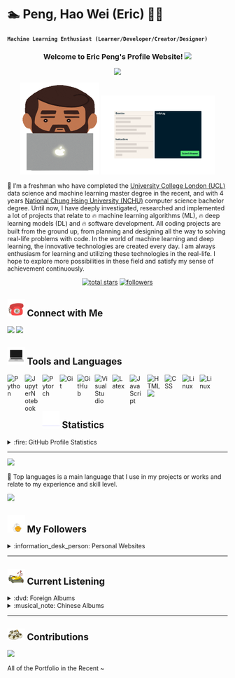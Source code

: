 # :swimmer: Peng, Hao Wei (Eric) :guardsman: 

**`Machine Learning Enthusiast (Learner/Developer/Creator/Designer)`**

<!-- WELCOME WEBSITE -->
<h3 align="center">
  Welcome to Eric Peng's Profile Website!
  <img src="https://media.giphy.com/media/hvRJCLFzcasrR4ia7z/giphy.gif" width="28">
</h3> 



<!-- GIF SECTION -->
<p align="center">
  <a href="https://git.io/typing-svg"><img src="https://readme-typing-svg.demolab.com/?lines=Machine%20Learning%20Enthusiast;5%2B%20years%20of%20coding%20experienced;1%20year%20Full%20Stack%20internship%20experienced;Always%20possessing%20curiosity;Work%20Life%20Balance%20!!&font=Secular%20One&duration=2500&pause=1200&color=9D2CF7&center=true&width=440&height=75"></a>
</p>

<p align="center">
<img src="https://github.com/Hao-Wei-Peng/Hao-Wei-Peng/blob/main/coding.gif" alt="unclecoding"  width="180" height="210"/>
<img src="https://github.com/Hao-Wei-Peng/Hao-Wei-Peng/blob/main/python.gif" alt="mushcoding"  width="260" height="180"/>
</p>


<!-- PERSONAL INTRO -->
:notebook_with_decorative_cover: I’m a freshman who have completed the [University College London (UCL)](https://www.ucl.ac.uk/prospective-students/graduate/taught-degrees/data-science-and-machine-learning-msc) data science and machine learning master degree in the recent, and with 4 years [National Chung  Hsing University (NCHU)](http://www.cs.nchu.edu.tw/v4/en/) computer science bachelor degree. Until now, I have deeply investigated, researched and implemented a lot of projects that relate to :fire: machine learning algorithms (ML), :fire: deep learning models (DL) and :fire: software development. All coding projects are built from the ground up, from planning and designing all the way to solving real-life problems with code. In the world of machine learning and deep learning, the innovative technologies are created every day. I am always enthusiasm for learning and utilizing these technologies in the real-life. I hope to explore more possibilities in these field and satisfy my sense of achievement continuously. 




<!-- SOCIAL BADGES SECTION -->
<p align="center">
<!--   <a href="https://www.youtube.com/c/DevProTips?sub_confirmation=1">
    <img alt="youtube subscribers" title="Subscribe to my YouTube channel" src="https://custom-icon-badges.demolab.com/youtube/channel/subscribers/UCipSxT7a3rn81vGLw9lqRkg?color=%23E05D44&label=SUBSCRIBE&logo=video&logoColor=white&style=for-the-badge&labelColor=CE4630"/></a> 
  
  <a href="https://www.youtube.com/c/DevProTips">
    <img alt="youtube views" title="YouTube views" src="https://custom-icon-badges.demolab.com/youtube/channel/views/UCipSxT7a3rn81vGLw9lqRkg?color=%23E1AD0E&logo=video&logoColor=white&style=for-the-badge&labelColor=C79600"/></a>  <a href="https://github.com/Hao-Wei-Peng/Simple-View-Counter"> -->
  
  <a href="https://github.com/Hao-Wei-Peng/Hao-Wei-Peng/stargazers">
    <img alt="total stars" title="Total stars on GitHub" src="https://custom-icon-badges.demolab.com/github/stars/Hao-Wei-Peng?color=55960c&style=for-the-badge&labelColor=488207&logo=star"/></a>
  
  <a href="https://github.com/Hao-Wei-Peng?tab=followers">
         <img alt="followers" title="Followers other on Github" src="https://custom-icon-badges.demolab.com/github/followers/Hao-Wei-Peng?color=236ad3&labelColor=1155ba&style=for-the-badge&logo=person-add&label=Follow&logoColor=white"/></a>
   
</p>




<!-- CONNECT WITH ME -->
## <img src="https://github.com/Hao-Wei-Peng/Hao-Wei-Peng/blob/main/phone.gif" width="40"> Connect with Me 

<p align="left">
<a href=https://www.linkedin.com/in/hao-wei-eric-peng-38a7311a6/?locale=en_US><img src="https://img.shields.io/badge/LinkedIn-0077B5?style=for-the-badge&logo=linkedin&logoColor=white"></a>
<a href="mailto:eric.hw.peng@gmail.com"><img src="https://img.shields.io/badge/Gmail-D14836?style=for-the-badge&logo=gmail&logoColor=white"></a>
</p>




<!-- PROGRAMMING LANGUAGES -->
## <img src="https://github.com/Hao-Wei-Peng/Hao-Wei-Peng/blob/main/computer.gif" width="40"> Tools and Languages
<img align="left" alt="Python" width="30px" style="padding-right:10px;" src="https://cdn.jsdelivr.net/gh/devicons/devicon/icons/python/python-original.svg" />
<img align="left" alt="JupyterNotebook" width="30px" style="padding-right:10px;" src="https://cdn.jsdelivr.net/gh/devicons/devicon/icons/jupyter/jupyter-original-wordmark.svg" />
<img align="left" alt="Pytorch" width="30px" style="padding-right:10px;" src="https://cdn.jsdelivr.net/gh/devicons/devicon/icons/pytorch/pytorch-original.svg" />       
<img align="left" alt="Git" width="30px" style="padding-right:10px;" src="https://cdn.jsdelivr.net/gh/devicons/devicon/icons/git/git-original.svg" />
<img align="left" alt="GitHub" width="30px" style="padding-right:10px;" src="https://cdn.jsdelivr.net/gh/devicons/devicon/icons/github/github-original.svg" />
<img align="left" alt="VisualStudio" width="30px" style="padding-right:10px;" src="https://cdn.jsdelivr.net/gh/devicons/devicon/icons/visualstudio/visualstudio-plain.svg" />
<img align="left" alt="Latex" width="30px" style="padding-right:10px;" src="https://cdn.jsdelivr.net/gh/devicons/devicon/icons/latex/latex-original.svg" />
<img align="left" alt="JavaScript" width="30px" style="padding-right:10px;" src="https://cdn.jsdelivr.net/gh/devicons/devicon/icons/javascript/javascript-plain.svg" />
<img align="left" alt="HTML" width="30px" style="padding-right:10px;" src="https://cdn.jsdelivr.net/gh/devicons/devicon/icons/html5/html5-plain.svg" />
<img align="left" alt="CSS" width="30px" style="padding-right:10px;" src="https://cdn.jsdelivr.net/gh/devicons/devicon/icons/css3/css3-plain.svg" />
<img align="left" alt="Linux" width="30px" style="padding-right:10px;" src="https://cdn.jsdelivr.net/gh/devicons/devicon/icons/linux/linux-original.svg" />
<img align="left" alt="Linux" width="30px" style="padding-right:10px;" src="https://cdn.jsdelivr.net/gh/devicons/devicon/icons/azure/azure-original.svg" />           
<br />


<!-- LINES -->
<br />
<img src="https://www.animatedimages.org/data/media/562/animated-line-image-0429.gif" width="450px">



<!-- STATISTICS -->
## <img src="https://github.com/Hao-Wei-Peng/Hao-Wei-Peng/blob/main/statistic_chart.gif" width="40"> Statistics
<details> 
  <summary> :fire: GitHub Profile Statistics</summary>
  <br/>
    <a href="https://github.com/anuraghazra/github-readme-stats"><img alt="Peng, Hao Wei's Github Statistics" src="https://github-readme-stats-sigma-five.vercel.app/api/?username=Hao-Wei-Peng&show_icons=true&theme=swift&hide_border=true" height="180px" /></a>
    <a href="https://github.com/anuraghazra/github-readme-stats"><img alt="Peng, Hao Wei's Top Languages" src="https://github-readme-stats-sigma-five.vercel.app/api/top-langs/?username=Hao-Wei-Peng&layout=compact&theme=react&hide_border=true&title_color=F85D7F&icon_color=F8D866" width="450px" height="180px" /></a>
   
  <br/>
</details>

---
<img src="https://github-readme-streak-stats.herokuapp.com?user=Hao-Wei-Peng&theme=violet-punch" width="550">

:notebook: Top languages is a main language that I use in my projects or works and relate to my experience and skill level.


<!-- LINES -->
<img src="https://www.animatedimages.org/data/media/562/animated-line-image-0429.gif" width="450px">




<!-- GitHub FOLLOWERS -->
## <img src="https://github.com/Hao-Wei-Peng/Hao-Wei-Peng/blob/main/friend.gif" width="40"> My Followers
<details>
<summary> :information_desk_person: Personal Websites </summary>

<!--START_SECTION:top-followers-->
<table>
  <tr>
    <td align="center">
      <a href="https://github.com/ChengTsungPao">
        <img src="https://avatars.githubusercontent.com/u/46835017?v=4" width="100px;" alt="ChengTsungPao"/>
      </a>
      <br />
      <a href="https://github.com/ChengTsungPao">ChengTsungPao</a>
    </td>
    <td align="center">
      <a href="https://github.com/juceyj">
        <img src="https://avatars.githubusercontent.com/u/53820204?v=4" width="100px;" alt="Jiayi Liu"/>
      </a>
      <br />
      <a href="https://github.com/juceyj">Jiayi Liu</a>
    </td>
</tr>
  <tr>
    <td align="center">
      <a href="https://github.com/alicia7mm">
        <img src="https://avatars.githubusercontent.com/u/60660031?v=4" width="100px;" alt="alicia7mm"/>
      </a>
      <br />
      <a href="https://github.com/alicia7mm">alicia7mm</a>
    </td> 
    <td align="center">
      <a href="https://github.com/Weile0409">
        <img src="https://avatars.githubusercontent.com/u/27005037?v=4" width="100px;" alt="Weile0409"/>
      </a>
      <br />
      <a href="https://github.com/Weile0409">Wei Le</a>
    </td>
    
</tr>
</table>
<!--ENG_SECTION:bottom-followers-->

</details>

---





<!-- FAVORITE MUSICS -->
## <img src="https://github.com/Hao-Wei-Peng/Hao-Wei-Peng/blob/main/music.gif" width="40"> Current Listening
<details>
<summary> :dvd: Foreign Albums </summary>
<p align="center"><a href="https://www.last.fm/music/The+Weeknd/Starboy"><img src="https://lastfm.freetls.fastly.net/i/u/64s/2eff583c50e9ebe32857ca8bedbd25bd.jpg" title="The Weeknd - Starboy"></a> <a href="https://www.last.fm/music/Ed+Sheeran/No.6+Collaborations+Project"><img src="https://lastfm.freetls.fastly.net/i/u/64s/3ccb1f5d6891d9810e2a1e6e9dc3338e.jpg#3ccb1f5d6891d9810e2a1e6e9dc3338e" title="Ed Sheeran - No.6 Collaborations Project"></a> <a href="https://www.last.fm/music/Taylor+Swift/Red+(Taylor%27s+Version)"><img src="https://lastfm.freetls.fastly.net/i/u/64s/6b7a28849d6a3b673f49873414cb03a8.jpg" title="Taylor Swift - Red"></a> <a href="https://www.last.fm/music/Charlie+Puth/CHARLIE"><img src="https://lastfm.freetls.fastly.net/i/u/64s/1f4d106bfc5a4d0e8dcec8490630fab3.jpg" title="Charlie Puth - CHARLIE"></a> <a href="https://www.last.fm/music/Bruno+Mars/Doo-Wops+&+Hooligans"><img src="https://lastfm.freetls.fastly.net/i/u/64s/f7670d1bcac523562726c1774f45285f.jpg" title="Bruno Mars - Doo-Wops & Hooligans"></a> <a href="https://www.last.fm/music/David+Archuleta/David+Archuleta"><img src="https://lastfm.freetls.fastly.net/i/u/64s/691843351111ec4b74a62fb446f93b86.jpg" title="David Archuleta - David Archuleta"></a> <a href="https://www.last.fm/music/Coldplay/A+Head+Full+of+Dreams"><img src="https://lastfm.freetls.fastly.net/i/u/64s/174d490504bf25ced4880e8fd54ddb1c.jpg" title="Coldplay - A Head Full of Dreams"></a> <a href="https://www.last.fm/music/Imagine+Dragons/Night+Visions"><img src="https://lastfm.freetls.fastly.net/i/u/64s/ecae82853b784726c7e2c4e2ba55a4fd.jpg" title="Imagine Dragons - Night Visions"></a> <a href="https://www.last.fm/music/NewJeans/NewJeans+1st+EP+%27New+Jeans%27"><img src="https://lastfm.freetls.fastly.net/i/u/64s/eb43ff27cf3e528ba0ed6306d52139a5.jpg" title="NewJeans - NewJeans 1st EP 'New Jeans'"></a> <a href="https://www.last.fm/music/LE+SSERAFIM/FEARLESS"><img src="https://lastfm.freetls.fastly.net/i/u/64s/57bb7bc0affcae6892865a7f19828e4b.jpg" title="LE SSERAFIM - FEARLESS"></a> <a href="https://www.last.fm/music/Tyler+Shaw/Tyler+Shaw"><img src="https://lastfm.freetls.fastly.net/i/u/64s/b0d367f32c392f148ff0bbf134c6a789.jpg" title="Tyler Shaw - Tyler Shaw"></a> <a href="https://www.last.fm/music/Lady+Antebellum/Need+You+Now"><img src="https://lastfm.freetls.fastly.net/i/u/64s/e693b627d4bc40c6a149883ca8e69d4d.jpg" title="Lady Antebellum - Need You Now"></a>
</p>
</details>





<details>
<summary> :musical_note: Chinese Albums </summary>
<p align="center"><a href="https://www.last.fm/music/%E6%B1%9F%E8%95%99/%E8%97%9D%E7%95%8C%E4%BA%BA%E7%94%9F"><img src="https://lastfm.freetls.fastly.net/i/u/64s/6b3aead017f142d61a484d5c1a15097f.jpg" title="江蕙 - 藝界人生"> <a href="https://www.last.fm/music/%E9%99%B3%E5%A5%95%E8%BF%85/%E8%AA%8D%E4%BA%86%E5%90%A7"><img src="https://lastfm.freetls.fastly.net/i/u/64s/41e5e4691629eff87f7c683aab4c19c3.jpg" title="陳奕迅 - 認了吧"></a> <a href="https://www.last.fm/music/%E5%91%A8%E8%88%88%E5%93%B2/%E5%A6%82%E6%9E%9C%E9%9B%A8%E4%B9%8B%E5%BE%8C"><img src="https://lastfm.freetls.fastly.net/i/u/64s/6d59fec512772af980d3c484419abd7b.jpg" title="周興哲 - 如果雨之後"></a> <a href="https://www.last.fm/music/%E5%BE%90%E4%BD%B3%E7%91%A9/%E5%B0%8B%E4%BA%BA%E5%95%9F%E4%BA%8B"><img src="https://lastfm.freetls.fastly.net/i/u/64s/89d54a3786cf4cbcccb8b464f98933e6.jpg" title="徐佳瑩 - 尋人啟事"></a> <a href="https://www.last.fm/music/%E5%8E%9F%E5%AD%90%E9%82%A6%E5%A6%AE/%E5%AD%A4%E5%96%AE%E6%9C%83%E6%B6%88%E5%A4%B1%E9%9B%A2%E9%96%8B%E4%B8%8D%E8%A6%8B"><img src="https://lastfm.freetls.fastly.net/i/u/64s/6be17567ccb13b2f93ac269fd0408277.jpg" title="原子邦妮 - 孤單會消失離開不見"></a> <a href="https://www.last.fm/music/%E5%91%8A%E4%BA%94%E4%BA%BA/%E9%81%8B%E6%B0%A3%E4%BE%86%E5%BE%97%E8%8B%A5%E6%9C%89%E4%BC%BC%E7%84%A1"><img src="https://lastfm.freetls.fastly.net/i/u/64s/da267cdde0831082c2b26a9f2bbcf823.jpg" title="告五人 - 運氣來得若有似無"></a> <a href="https://www.last.fm/music/%E8%8E%AB%E5%AE%B0%E7%BE%8A/%E5%B9%BB%E6%83%B3%E6%9B%B2"><img src="https://lastfm.freetls.fastly.net/i/u/64s/70d65c43e9afbe9eccf6ac7a2740bacf.jpg" title="莫宰羊 - 幻想曲"></a> <a href="https://www.last.fm/music/%E5%AD%AB%E7%9B%9B%E5%B8%8C/Between"><img src="https://lastfm.freetls.fastly.net/i/u/64s/d6ac840a6c7484298116e07e4dd12355.jpg" title="孫盛希 - Between"></a> <a href="https://www.last.fm/music/%E5%B0%8F%E5%AE%87-%E5%AE%8B%E5%BF%B5%E5%AE%87/%E5%90%8C%E5%9C%A8"><img src="https://lastfm.freetls.fastly.net/i/u/64s/5954f652ecace465a171e8178f54389d.jpg" title="小宇-宋念宇 - 同在"></a> <a href="https://www.last.fm/music/%E6%9E%97%E4%BF%8A%E5%82%91/%E5%A5%B9%E8%AA%AA"><img src="https://lastfm.freetls.fastly.net/i/u/64s/bf469c34ea85432a99dbd54958c4e3db.jpg" title="林俊傑 - 她說"></a> <a href="https://www.last.fm/music/Trash/Holy+Trip!"><img src="https://lastfm.freetls.fastly.net/i/u/64s/1ea3379358af2fedca82b30b2fd2f0a7.jpg" title="Trash - Holy Trip!"></a> <a href="https://www.last.fm/music/F.I.R./%E6%84%9B%E2%80%A7%E6%AD%8C%E5%A7%AC"><img src="https://lastfm.freetls.fastly.net/i/u/64s/0b3c9e4e7cb0f9b044e67ebbd90d997e.jpg" title="F.I.R. - 愛‧歌姬"></a>
</p> 
</details>

---




<!-- SNAKE CONTRIBUTIONS -->
## <img src="https://github.com/Hao-Wei-Peng/Hao-Wei-Peng/blob/main/snake.gif" width="40"> Contributions
![](https://raw.githubusercontent.com/Hao-Wei-Peng/Snake-in-Contribution-Grid/output/github-contribution-grid-snake.svg)

All of the Portfolio in the Recent ~









<!--
**Hao-Wei-Peng/Hao-Wei-Peng** is a ✨ _special_ ✨ repository because its `README.md` (this file) appears on your GitHub profile.

Here are some ideas to get you started:

- 🔭 I’m currently working on ...
- 🌱 I’m currently learning ...
- 👯 I’m looking to collaborate on ...
- 🤔 I’m looking for help with ...
- 💬 Ask me about ...
- 📫 How to reach me: ...
- 😄 Pronouns: ...
- ⚡ Fun fact: ...
-->
